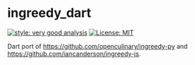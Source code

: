 # ingreedy_dart

[![style: very good analysis][very_good_analysis_badge]][very_good_analysis_link]
[![License: MIT][license_badge]][license_link]

Dart port of https://github.com/openculinary/ingreedy-py and https://github.com/iancanderson/ingreedy-js.

[license_badge]: https://img.shields.io/badge/license-MIT-blue.svg
[license_link]: https://opensource.org/licenses/MIT
[very_good_analysis_badge]: https://img.shields.io/badge/style-very_good_analysis-B22C89.svg
[very_good_analysis_link]: https://pub.dev/packages/very_good_analysis

